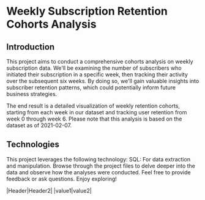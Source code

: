 # Weekly Subscription Retention Cohorts Analysis
## Introduction
This project aims to conduct a comprehensive cohorts analysis on weekly subscription data. We'll be examining the number of subscribers who initiated their subscription in a specific week, then tracking their activity over the subsequent six weeks. By doing so, we'll gain valuable insights into subscriber retention patterns, which could potentially inform future business strategies.

The end result is a detailed visualization of weekly retention cohorts, starting from each week in our dataset and tracking user retention from week 0 through week 6. Please note that this analysis is based on the dataset as of 2021-02-07.

## Technologies
This project leverages the following technology:
SQL: For data extraction and manipulation.
Browse through the project files to delve deeper into the data and observe how the analyses were conducted. Feel free to provide feedback or ask questions. Enjoy exploring!

|Header|Header2|
|value1|value2|
